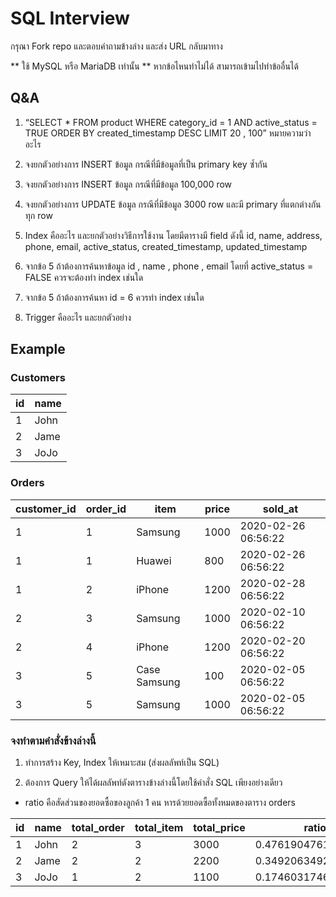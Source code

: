 
# SQL Interview

กรุณา Fork repo และตอบคำถามข้างล่าง และส่ง URL กลับมาทาง

** ใช้ MySQL หรือ MariaDB เท่านั้น
** หากข้อไหนทำไม่ได้ สามารถเข้ามไปทำข้ออื่นได้


## Q&A

1. “SELECT * FROM product WHERE category_id = 1 AND active_status = TRUE ORDER BY created_timestamp DESC LIMIT 20 , 100” หมายความว่าอะไร

2. จงยกตัวอย่างการ INSERT ข้อมูล กรณีที่มีข้อมูลที่เป็น primary key ซ้ำกัน

3. จงยกตัวอย่างการ INSERT ข้อมูล กรณีที่มีข้อมูล 100,000 row

4. จงยกตัวอย่างการ UPDATE ข้อมูล กรณีที่มีข้อมูล 3000 row และมี primary ที่แตกต่างกันทุก row

5. Index คืออะไร และยกตัวอย่างวิธีการใช้งาน โดยมีตารางมี field ดังนี้ id, name, address, phone, email, active_status, created_timestamp, updated_timestamp

6. จากข้อ 5 ถ้าต้องการค้นหาข้อมูล id , name , phone , email โดยที่ active_status = FALSE ควรจะต้องทำ index เช่นใด

7. จากข้อ 5 ถ้าต้องการค้นหา id = 6 ควรทำ index เช่นใด

8. Trigger คืออะไร และยกตัวอย่าง




## Example

### Customers

| id | name |
|----|------|
| 1  | John |
| 2  | Jame |
| 3  | JoJo |

### Orders

| customer_id | order_id | item         | price | sold_at             |
|-------------|----------|--------------|-------|---------------------|
| 1           | 1        | Samsung      | 1000  | 2020-02-26 06:56:22 |
| 1           | 1        | Huawei       | 800   | 2020-02-26 06:56:22 |
| 1           | 2        | iPhone       | 1200  | 2020-02-28 06:56:22 |
| 2           | 3        | Samsung      | 1000  | 2020-02-10 06:56:22 |
| 2           | 4        | iPhone       | 1200  | 2020-02-20 06:56:22 |
| 3           | 5        | Case Samsung | 100   | 2020-02-05 06:56:22 |
| 3           | 5        | Samsung      | 1000  | 2020-02-05 06:56:22 |

### จงทำตามคำสั่งข้างล่างนี้


1. ทำการสร้าง Key, Index ให้เหมาะสม (ส่งผลลัพท์เป็น SQL)

2. ต้องการ Query ให้ได้ผลลัพท์ดังตารางข้างล่างนี้โดยใช้คำสั่ง SQL เพียงอย่างเดียว
* ratio คือสัดส่วนของยอดซื้อของลูกค้า 1 คน หารด้วยยอดซื้อทั้งหมดของตาราง orders

| id | name | total_order | total_item | total_price | ratio               |
|----|------|-------------|------------|-------------|---------------------|
| 1  | John | 2           | 3          | 3000        | 0.47619047619047616 |
| 2  | Jame | 2           | 2          | 2200        | 0.3492063492063492  |
| 3  | JoJo | 1           | 2          | 1100        | 0.1746031746031746  |

